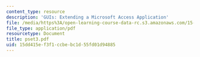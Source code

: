 ```yaml
---
content_type: resource
description: 'GUIs: Extending a Microsoft Access Application'
file: /media/https%3A/open-learning-course-data-rc.s3.amazonaws.com/15-564-information-technology-i-spring-2003/15dd415ef3f1ccbebc1d55fd01d94885_pset3.pdf
file_type: application/pdf
resourcetype: Document
title: pset3.pdf
uid: 15dd415e-f3f1-ccbe-bc1d-55fd01d94885
---
```

